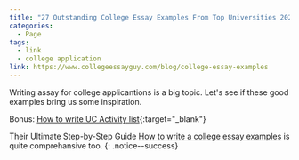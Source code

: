 ```yaml
---
title: "27 Outstanding College Essay Examples From Top Universities 2021"
categories:
  - Page
tags:
  - link
  - college application
link: https://www.collegeessayguy.com/blog/college-essay-examples
---
```


Writing assay for college applicantions is a big topic. Let's see if these good examples bring us some inspiration.

Bonus: [How to write UC Activity list](https://www.collegeessayguy.com/blog/guide-uc-activities-list-application-example){:target="_blank"}

Their Ultimate Step-by-Step Guide [How to write a college essay examples](https://www.collegeessayguy.com/blog/how-to-write-a-college-essay) is quite comprehansive too.
{: .notice--success}
